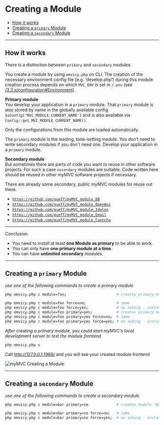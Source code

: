 
# Creating a Module

- [How it works](#how-it-works)
- [Creating a `primary` Module](#creating-a-primary-module)
- [Creating a `secondary` Module](#creating-a-secondary-module)

---

<a id="how-it-works"></a>
## How it works

There is a distinction between `primary` and `secondary` modules.

You create a module by using `emvicy.php` on CLI. The creation of the necessary environment config file (e.g. 'develop.php') during this module creation process depends on which `MVC_ENV` is set in `/.env` (see [/3.3.x/configuration#Environment](/3.3.x/configuration#Environment)).

**Primary module**    
You develop your application in a `primary` module.
That `primary` module is also stored by name in the globally available config `$aConfig['MVC_MODULE_CURRENT_NAME']` and is also available via `Config::get_MVC_MODULE_CURRENT_NAME()`.

Only the configurations from this module are loaded automatically.

The `primary` module is the leading, tone-setting module.
You don't need to write secondary modules if you don't need one. Develop your application in a `primary` module.

**Secondary module**  
But sometimes there are parts of code you want to reuse in other software projects.
For such a case `secondary` modules are suitable. Code written here should be reused in other myMVC software projects if necessary.

There are already some secondary, public myMVC modules for reuse out there.

- <a href="https://github.com/gueff/myMVC_module_DB" target="_blank">`https://github.com/gueff/myMVC_module_DB`</a>
- <a href="https://github.com/gueff/myMVC_module_OpenApi" target="_blank">`https://github.com/gueff/myMVC_module_OpenApi`</a>
- <a href="https://github.com/gueff/myMVC_module_Idolon" target="_blank">`https://github.com/gueff/myMVC_module_Idolon`</a>
- <a href="https://github.com/gueff/myMVC_module_Email" target="_blank">`https://github.com/gueff/myMVC_module_Email`</a>
- <a href="https://github.com/gueff/myMVC_module_Captcha" target="_blank">`https://github.com/gueff/myMVC_module_Captcha`</a>

---

Conclusion

- You need to install at least **one Module as primary** to be able to work.
- You can only have **one primary module at a time**.
- You can have **unlimited secondary** modules.

---

<a id="creating-a-primary-module"></a>
## Creating a `primary` Module

_use one of the following commands to create a primary module_  
~~~bash
php emvicy.php c module=foo;                       # creates primary module "Foo"; asks if modulename is correct
~~~
~~~bash
php emvicy.php c module=foo force=no;              # same
php emvicy.php c module=foo force=yes;             # no asking - instantly creating of primary module "Foo"
php emvicy.php c module=foo primary=yes;           # creates primary module "Foo"; asks if modulename is correct
php emvicy.php c module=foo primary=yes force=no;  # same
php emvicy.php c module=foo primary=yes force=yes; # no asking - instantly creating of primary module "Foo"
~~~

_After creating a primary module, you could start myMVC's local development server to test the module frontend_
~~~bash
php emvicy.php s
~~~

Call http://127.0.0.1:1969/ and you will see your created module frontend

![myMVC Creating a Module](/doc/3.3.x/getting-started/mymvc-creating-a-module.png)

---

<a id="creating-a-secondary-module"></a>
## Creating a `secondary` Module

_use one of the following commands to create a secondary module_
~~~bash
php emvicy.php c module=bar primary=no             # creates module "Bar" as a secondary module; asks if modulename is correct
~~~
~~~bash
php emvicy.php c module=bar primary=no force=no;   # same
php emvicy.php c module=bar primary=no force=yes;  # no asking - instantly creating of secondary module "Baz"
~~~
